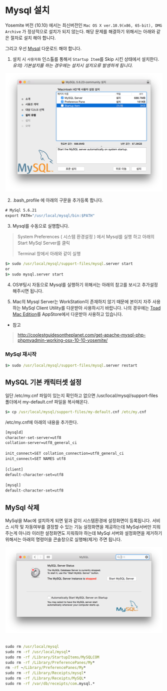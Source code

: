 # Mysql 설치

Yosemite 버전 (10.10) 에서는  최신버전인 `Mac OS X ver.10.9(x86, 65-bit), DMG Archive` 가 정상적으로 설치가 되지 않는다. 해당 문제를 해결하기 위해서는 아래와 같은 절차로 설치 해야 합니다.

그리고 우선 [Mysql](http://dev.mysql.com/downloads/mysql/) 다운로드 해야 합니다.

1) 설치 시 `사용자화` 인스톨를 통해서 `Startup Item`를 Skip 시킨 상태에서 설치한다. *유의) 기본설치를 하는 경우에는 설치시 설치오류 발생하게 됩니다.*

![Startup Item 제외](images/mysql_customer.png)

2) .bash_profile 에 아래의 구문을 추가등록 합니다.

```cmd
# MySql 5.6.21
export PATH="/usr/local/mysql/bin:$PATH"
```
3) Mysql를 수동으로 실행합니다.

> System Preferences ( 시스템 환경설정 ) 에서 Mysql를 실행 하고 아래의 Start MySql Server를 클릭
>
> Terminal 창에서 아래와 같이 실행

```cmd
$> sudo /usr/local/mysql/support-files/mysql.server start
or
$> sudo mysql.server start
```

4) OS부팅시 자동으로 Mysql를 실행하기 위해서는 아래의 참고를 보시고 추가설정 해주시면 됩니다.

5) Mac의 Mysql Server는 WorkStation이 존재하지 않기 때문에 본이지 자주 사용하는  MySql Client Utility를  다운받아 사용하시기 바랍니다. 나의 경우에는 [Toad Mac Edition](https://itunes.apple.com/us/app/toad/id747961939?ls=1&mt=12&ac=ToadMacEdition)를 AppStore에서 다운받아 사용하고 있습니다.

* 참고

> http://coolestguidesontheplanet.com/get-apache-mysql-php-phpmyadmin-working-osx-10-10-yosemite/

### MySql 재시작
```cmd
$> sudo /usr/local/mysql/support-files/mysql.server restart
```

## MySQL 기본 캐릭터셋 설정

일단 /etc/my.cnf 파일이 있는지 확인하고 없으면 /usr/local/mysql/support-files 폴더에서 my-default.cnf 파일을 복사해온다.

```cmd
$> cp /usr/local/mysql/support-files/my-default.cnf /etc/my.cnf
```

/etc/my.cnf에 아래의 내용을 추가한다.

```txt
[mysqld]
character-set-server=utf8
collation-server=utf8_general_ci

init_connect=SET collation_connection=utf8_general_ci
init_connect=SET NAMES utf8

[client]
default-character-set=utf8

[mysql]
default-character-set=utf8
```

## MySql 삭제

MySql을 Mac에 설치하게 되면 밑과 같이 시스템환경에 설정화면이 등록됩니다. 서비스 시작 및 자동여부를 결정할 수 있는 기능 설정화면을 제공하는데 MySql서버만 지워주는게 아니라 이러한 설정화면도 지워줘야 하는데 MySql 서버와 설정화면을 제거하기 위해서는 아래의 명령어을 콘솔창으로 실행해(제거) 주면 됩니다.

![설정화면](images/mysql_remove.png)

```cmd

sudo rm /usr/local/mysql
sudo rm -rf /usr/local/mysql*
sudo rm -rf /Library/StartupItems/MySQLCOM
sudo rm -rf /Library/PreferencePanes/My*
rm -rf ~/Library/PreferencePanes/My*
sudo rm -rf /Library/Receipts/mysql*
sudo rm -rf /Library/Receipts/MySQL*
sudo rm -rf /var/db/receipts/com.mysql.*
 
```
